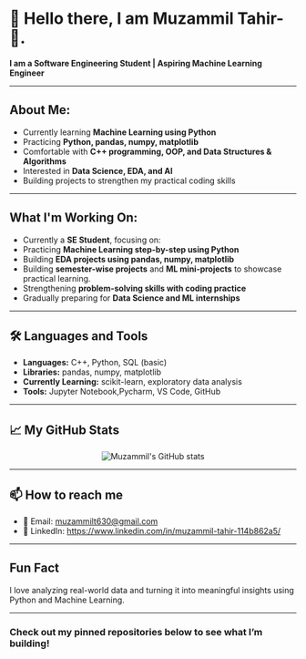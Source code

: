 # 👋 Hello there, I am Muzammil Tahir- 🤖.

**I am a Software Engineering Student | Aspiring Machine Learning Engineer**

---

##  About Me:

-  Currently learning **Machine Learning using Python**
-  Practicing **Python, pandas, numpy, matplotlib**
-  Comfortable with **C++ programming, OOP, and Data Structures & Algorithms**
-  Interested in **Data Science, EDA, and AI**
-  Building projects to strengthen my practical coding skills

---

##  What I'm Working On:

- Currently a **SE Student**, focusing on:
- Practicing **Machine Learning step-by-step using Python**  
- Building **EDA projects using pandas, numpy, matplotlib**  
- Building **semester-wise projects** and **ML mini-projects** to showcase practical learning.  
- Strengthening **problem-solving skills with coding practice**  
- Gradually preparing for **Data Science and ML internships**

---

## 🛠️ Languages and Tools

- **Languages:** C++, Python, SQL (basic)
- **Libraries:** pandas, numpy, matplotlib
- **Currently Learning:** scikit-learn, exploratory data analysis
- **Tools:** Jupyter Notebook,Pycharm, VS Code, GitHub

---

## 📈 My GitHub Stats

<p align="center">
  <img src="https://github-readme-stats.vercel.app/api?username=muzammiltahir&show_icons=true&theme=default" alt="Muzammil's GitHub stats" />
</p>

---

## 📫 How to reach me

- 📧 Email: muzammilt630@gmail.com
- 💼 LinkedIn: https://www.linkedin.com/in/muzammil-tahir-114b862a5/

---

## Fun Fact

I love analyzing real-world data and turning it into meaningful insights using Python and Machine Learning.

---

### Check out my pinned repositories below to see what I’m building!
